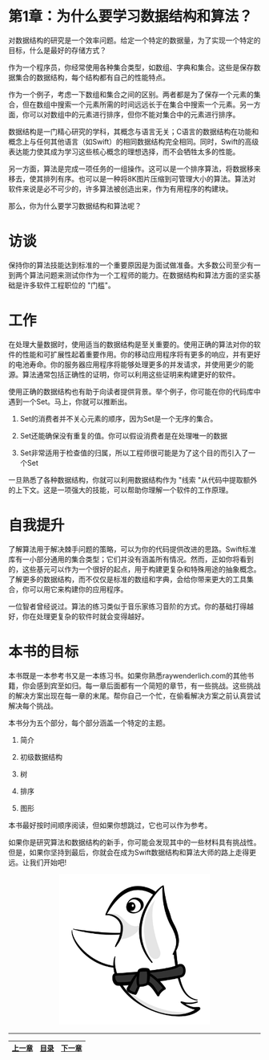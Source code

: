 # 第1章：为什么要学习数据结构和算法？

对数据结构的研究是一个效率问题。给定一个特定的数据量，为了实现一个特定的目标，什么是最好的存储方式？

作为一个程序员，你经常使用各种集合类型，如数组、字典和集合。这些是保存数据集合的数据结构，每个结构都有自己的性能特点。

作为一个例子，考虑一下数组和集合之间的区别。两者都是为了保存一个元素的集合，但在数组中搜索一个元素所需的时间远远长于在集合中搜索一个元素。另一方面，你可以对数组中的元素进行排序，但你不能对集合中的元素进行排序。

数据结构是一门精心研究的学科，其概念与语言无关；C语言的数据结构在功能和概念上与任何其他语言（如Swift）的相同数据结构完全相同。同时，Swift的高级表达能力使其成为学习这些核心概念的理想选择，而不会牺牲太多的性能。

另一方面，算法是完成一项任务的一组操作。这可以是一个排序算法，将数据移来移去，使其排列有序。也可以是一种将8K图片压缩到可管理大小的算法。算法对软件来说是必不可少的，许多算法被创造出来，作为有用程序的构建块。

那么，你为什么要学习数据结构和算法呢？

# 访谈

保持你的算法技能达到标准的一个重要原因是为面试做准备。大多数公司至少有一到两个算法问题来测试你作为一个工程师的能力。在数据结构和算法方面的坚实基础是许多软件工程职位的 "门槛"。

# 工作

在处理大量数据时，使用适当的数据结构是至关重要的。使用正确的算法对你的软件的性能和可扩展性起着重要作用。你的移动应用程序将有更多的响应，并有更好的电池寿命。你的服务器应用程序将能够处理更多的并发请求，并使用更少的能源。算法通常包括正确性的证明，你可以利用这些证明来构建更好的软件。

使用正确的数据结构也有助于向读者提供背景。举个例子，你可能在你的代码库中遇到一个Set。马上，你就可以推断出。

1. Set的消费者并不关心元素的顺序，因为Set是一个无序的集合。

2. Set还能确保没有重复的值。你可以假设消费者是在处理唯一的数据

3. Set非常适用于检查值的归属，所以工程师很可能是为了这个目的而引入了一个Set

一旦熟悉了各种数据结构，你就可以利用数据结构作为 "线索 "从代码中提取额外的上下文。这是一项强大的技能，可以帮助你理解一个软件的工作原理。

# 自我提升

了解算法用于解决棘手问题的策略，可以为你的代码提供改进的思路。Swift标准库有一小部分通用的集合类型；它们并没有涵盖所有情况。然而，正如你将看到的，这些基元可以作为一个很好的起点，用于构建更复杂和特殊用途的抽象概念。了解更多的数据结构，而不仅仅是标准的数组和字典，会给你带来更大的工具集合，你可以用它来构建你的应用程序。

一位智者曾经说过。算法的练习类似于音乐家练习音阶的方式。你的基础打得越好，你在处理更复杂的软件时就会变得越好。

# 本书的目标

本书既是一本参考书又是一本练习书。如果你熟悉raywenderlich.com的其他书籍，你会感到宾至如归。每一章后面都有一个简短的章节，有一些挑战。这些挑战的解决方案出现在每一章的末尾。帮你自己一个忙，在偷看解决方案之前认真尝试解决每个挑战。

本书分为五个部分，每个部分涵盖一个特定的主题。

1. 简介

2. 初级数据结构

3. 树

4. 排序

5. 图形

本书最好按时间顺序阅读，但如果你想跳过，它也可以作为参考。

如果你是研究算法和数据结构的新手，你可能会发现其中的一些材料具有挑战性。但是，如果你坚持到最后，你就会在成为Swift数据结构和算法大师的路上走得更远。让我们开始吧!

<div align="center">
<img src="media/16506207441401/16506209866121.jpg" style="zoom:30%">
</div>

------
|[上一章](/Blogs/DataStructuresChapter0.html)|[目录](/Blogs/DataStructuresChapter0.html)|[下一章](/Blogs/DataStructuresChapter2.html)|
|:----:|:------:|:-------:|